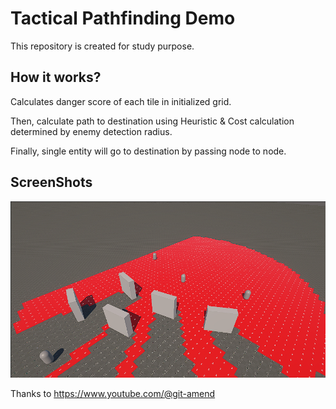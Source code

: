 # Tactical Pathfinding Demo
This repository is created for study purpose.

## How it works?
Calculates danger score of each tile in initialized grid.

Then, calculate path to destination using Heuristic & Cost calculation determined by enemy detection radius.

Finally, single entity will go to destination by passing node to node.

## ScreenShots
<img src = "./Images/ScreenShot1.png"/>

Thanks to https://www.youtube.com/@git-amend
